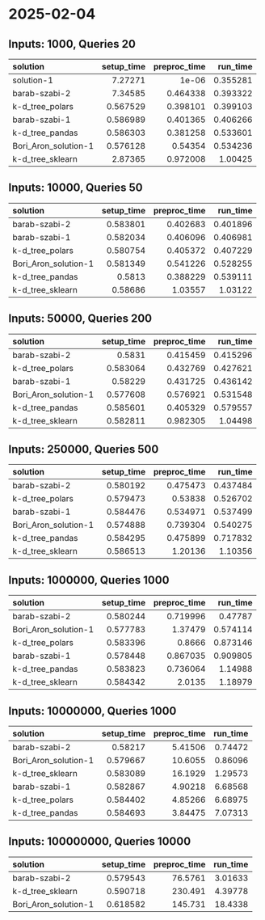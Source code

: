 # 2025-02-04

## Inputs: 1000, Queries 20

| solution             |   setup_time |   preproc_time |   run_time |
|:---------------------|-------------:|---------------:|-----------:|
| solution-1           |     7.27271  |       1e-06    |   0.355281 |
| barab-szabi-2        |     7.34585  |       0.464338 |   0.393322 |
| k-d_tree_polars      |     0.567529 |       0.398101 |   0.399103 |
| barab-szabi-1        |     0.586989 |       0.401365 |   0.406266 |
| k-d_tree_pandas      |     0.586303 |       0.381258 |   0.533601 |
| Bori_Aron_solution-1 |     0.576128 |       0.54354  |   0.534236 |
| k-d_tree_sklearn     |     2.87365  |       0.972008 |   1.00425  |

## Inputs: 10000, Queries 50

| solution             |   setup_time |   preproc_time |   run_time |
|:---------------------|-------------:|---------------:|-----------:|
| barab-szabi-2        |     0.583801 |       0.402683 |   0.401896 |
| barab-szabi-1        |     0.582034 |       0.406096 |   0.406981 |
| k-d_tree_polars      |     0.580754 |       0.405372 |   0.407229 |
| Bori_Aron_solution-1 |     0.581349 |       0.541226 |   0.528255 |
| k-d_tree_pandas      |     0.5813   |       0.388229 |   0.539111 |
| k-d_tree_sklearn     |     0.58686  |       1.03557  |   1.03122  |

## Inputs: 50000, Queries 200

| solution             |   setup_time |   preproc_time |   run_time |
|:---------------------|-------------:|---------------:|-----------:|
| barab-szabi-2        |     0.5831   |       0.415459 |   0.415296 |
| k-d_tree_polars      |     0.583064 |       0.432769 |   0.427621 |
| barab-szabi-1        |     0.58229  |       0.431725 |   0.436142 |
| Bori_Aron_solution-1 |     0.577608 |       0.576921 |   0.531548 |
| k-d_tree_pandas      |     0.585601 |       0.405329 |   0.579557 |
| k-d_tree_sklearn     |     0.582811 |       0.982305 |   1.04498  |

## Inputs: 250000, Queries 500

| solution             |   setup_time |   preproc_time |   run_time |
|:---------------------|-------------:|---------------:|-----------:|
| barab-szabi-2        |     0.580192 |       0.475473 |   0.437484 |
| k-d_tree_polars      |     0.579473 |       0.53838  |   0.526702 |
| barab-szabi-1        |     0.584476 |       0.534971 |   0.537499 |
| Bori_Aron_solution-1 |     0.574888 |       0.739304 |   0.540275 |
| k-d_tree_pandas      |     0.584295 |       0.475899 |   0.717832 |
| k-d_tree_sklearn     |     0.586513 |       1.20136  |   1.10356  |

## Inputs: 1000000, Queries 1000

| solution             |   setup_time |   preproc_time |   run_time |
|:---------------------|-------------:|---------------:|-----------:|
| barab-szabi-2        |     0.580244 |       0.719996 |   0.47787  |
| Bori_Aron_solution-1 |     0.577783 |       1.37479  |   0.574114 |
| k-d_tree_polars      |     0.583396 |       0.8666   |   0.873146 |
| barab-szabi-1        |     0.578448 |       0.867035 |   0.909805 |
| k-d_tree_pandas      |     0.583823 |       0.736064 |   1.14988  |
| k-d_tree_sklearn     |     0.584342 |       2.0135   |   1.18979  |

## Inputs: 10000000, Queries 1000

| solution             |   setup_time |   preproc_time |   run_time |
|:---------------------|-------------:|---------------:|-----------:|
| barab-szabi-2        |     0.58217  |        5.41506 |    0.74472 |
| Bori_Aron_solution-1 |     0.579667 |       10.6055  |    0.86096 |
| k-d_tree_sklearn     |     0.583089 |       16.1929  |    1.29573 |
| barab-szabi-1        |     0.582867 |        4.90218 |    6.68568 |
| k-d_tree_polars      |     0.584402 |        4.85266 |    6.68975 |
| k-d_tree_pandas      |     0.584693 |        3.84475 |    7.07313 |

## Inputs: 100000000, Queries 10000

| solution             |   setup_time |   preproc_time |   run_time |
|:---------------------|-------------:|---------------:|-----------:|
| barab-szabi-2        |     0.579543 |        76.5761 |    3.01633 |
| k-d_tree_sklearn     |     0.590718 |       230.491  |    4.39778 |
| Bori_Aron_solution-1 |     0.618582 |       145.731  |   18.4338  |